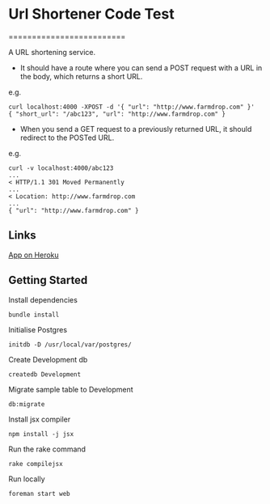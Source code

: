 # Url Shortener Code Test
=========================

A URL shortening service.
- It should have a route where you can send a POST request with a URL in the
  body, which returns a short URL.

e.g.
```
curl localhost:4000 -XPOST -d '{ "url": "http://www.farmdrop.com" }'
{ "short_url": "/abc123", "url": "http://www.farmdrop.com" }
```

- When you send a GET request to a previously returned URL, it should redirect
  to the POSTed URL.

e.g.
```
curl -v localhost:4000/abc123
...
< HTTP/1.1 301 Moved Permanently
...
< Location: http://www.farmdrop.com
...
{ "url": "http://www.farmdrop.com" }
```

Links
-----
[App on Heroku](https://blooming-oasis-41546.herokuapp.com/pdated )

Getting Started
---------------

Install dependencies

`bundle install`

Initialise Postgres

`initdb -D /usr/local/var/postgres/`

Create Development db
 
`createdb Development`

Migrate sample table to Development

`db:migrate`

Install jsx compiler

`npm install -j jsx`

Run the rake command

`rake compilejsx`

Run locally

`foreman start web`